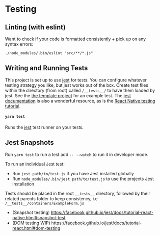 # Testing

## Linting (with eslint)

Want to check if your code is formatted consistently + pick up on any syntax errors:

```
./node_modules/.bin/eslint "src/**/*.js"
```

## Writing and Running Tests

This project is set up to use [jest](https://facebook.github.io/jest/) for tests. You can configure whatever testing strategy you like, but jest works out of the box. Create test files within the directory (from root) called `/__tests__/` to have them loaded by jest. See the [the template project](https://github.com/react-community/create-react-native-app/blob/master/react-native-scripts/template/App.test.js) for an example test. The [jest documentation](https://facebook.github.io/jest/docs/en/getting-started.html) is also a wonderful resource, as is the [React Native testing tutorial](https://facebook.github.io/jest/docs/en/tutorial-react-native.html).

#### `yarn test`

Runs the [jest](https://github.com/facebook/jest) test runner on your tests.

## Jest Snapshots

Run `yarn test` to run a test add `-- --watch` to run it in developer mode.

To run an individual Jest test:
* Run `jest path/to/test.js` if you have Jest installed globally
* Run `node_modules/.bin/jest path/to/test.js` to use the projects Jest installation

Tests should be placed in the root `__tests__` directory, followed by their related parents folder to keep consistency, i.e `/__tests__/containers/ExampleForm.js`

- (Snapshot testing) https://facebook.github.io/jest/docs/tutorial-react-native.html#snapshot-test
- (DOM testing WIP) https://facebook.github.io/jest/docs/tutorial-react.html#dom-testing

